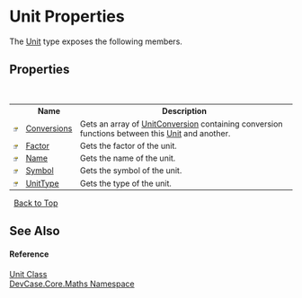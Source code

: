 # Unit Properties
 

The <a href="T_DevCase_Core_Maths_Unit">Unit</a> type exposes the following members.


## Properties
&nbsp;<table><tr><th></th><th>Name</th><th>Description</th></tr><tr><td>![Public property](media/pubproperty.gif "Public property")</td><td><a href="P_DevCase_Core_Maths_Unit_Conversions">Conversions</a></td><td>
Gets an array of <a href="T_DevCase_Core_Maths_UnitConversion">UnitConversion</a> containing conversion functions between this <a href="T_DevCase_Core_Maths_Unit">Unit</a> and another.</td></tr><tr><td>![Public property](media/pubproperty.gif "Public property")</td><td><a href="P_DevCase_Core_Maths_Unit_Factor">Factor</a></td><td>
Gets the factor of the unit.</td></tr><tr><td>![Public property](media/pubproperty.gif "Public property")</td><td><a href="P_DevCase_Core_Maths_Unit_Name">Name</a></td><td>
Gets the name of the unit.</td></tr><tr><td>![Public property](media/pubproperty.gif "Public property")</td><td><a href="P_DevCase_Core_Maths_Unit_Symbol">Symbol</a></td><td>
Gets the symbol of the unit.</td></tr><tr><td>![Public property](media/pubproperty.gif "Public property")</td><td><a href="P_DevCase_Core_Maths_Unit_UnitType">UnitType</a></td><td>
Gets the type of the unit.</td></tr></table>&nbsp;
<a href="#unit-properties">Back to Top</a>

## See Also


#### Reference
<a href="T_DevCase_Core_Maths_Unit">Unit Class</a><br /><a href="N_DevCase_Core_Maths">DevCase.Core.Maths Namespace</a><br />